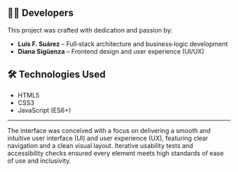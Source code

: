 ## 👨‍💻 Developers

This project was crafted with dedication and passion by:  
- **Luis F. Suárez** – Full‑stack architecture and business‑logic development  
- **Diana Sigüenza** – Frontend design and user experience (UI/UX)

## 🛠 Technologies Used

- HTML5  
- CSS3  
- JavaScript (ES6+)

---

The interface was conceived with a focus on delivering a smooth and intuitive user interface (UI) and user experience (UX), featuring clear navigation and a clean visual layout. Iterative usability tests and accessibility checks ensured every element meets high standards of ease of use and inclusivity.  

